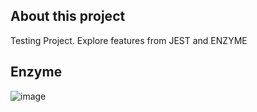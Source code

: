 ## About this project

Testing Project.
Explore features from JEST and ENZYME

## Enzyme

![image](https://user-images.githubusercontent.com/16644017/95547693-82953a00-0a3e-11eb-9891-952610bae2ec.png)
